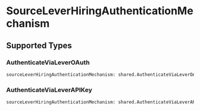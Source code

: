 # SourceLeverHiringAuthenticationMechanism


## Supported Types

### AuthenticateViaLeverOAuth

```python
sourceLeverHiringAuthenticationMechanism: shared.AuthenticateViaLeverOAuth = /* values here */
```

### AuthenticateViaLeverAPIKey

```python
sourceLeverHiringAuthenticationMechanism: shared.AuthenticateViaLeverAPIKey = /* values here */
```

